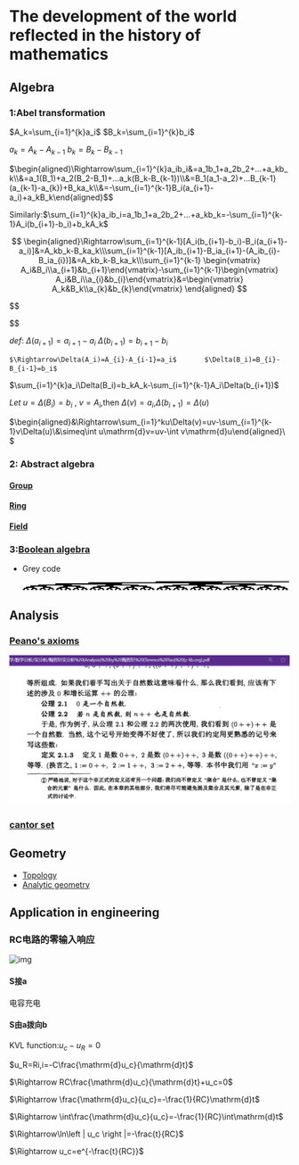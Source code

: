 # The development of the world reflected in the history of mathematics

## Algebra

### 1:Abel transformation

$A_k=\sum_{i=1}^{k}a_i$      $B_k=\sum_{i=1}^{k}b_i$

$a_k=A_k-A_{k-1}$     $b_k=B_k-B_{k-1}$

$\begin{aligned}\Rightarrow\sum_{i=1}^{k}a_ib_i&=a_1b_1+a_2b_2+...+a_kb_k\\&=a_1(B_1)+a_2(B_2-B_1)+...a_k(B_k-B_{k-1})\\&=B_1(a_1-a_2)+...B_{k-1}(a_{k-1}-a_{k})+B_ka_k\\&=-\sum_{i=1}^{k-1}B_i(a_{i+1}-a_i)+a_kB_k\end{aligned}$$

Similarly:$\sum_{i=1}^{k}a_ib_i=a_1b_1+a_2b_2+...+a_kb_k=-\sum_{i=1}^{k-1}A_i(b_{i+1}-b_i)+b_kA_k$

$$
\begin{aligned}\Rightarrow\sum_{i=1}^{k-1}[A_i(b_{i+1}-b_i)-B_i(a_{i+1}-a_i)]&=A_kb_k-B_ka_k\\\sum_{i=1}^{k-1}[A_ib_{i+1}-B_ia_{i+1}-(A_ib_{i}-B_ia_{i})]&=A_kb_k-B_ka_k\\\sum_{i=1}^{k-1} \begin{vmatrix}
 A_i&B_i\\a_{i+1}&b_{i+1}\end{vmatrix}-\sum_{i=1}^{k-1}\begin{vmatrix}
 A_i&B_i\\a_{i}&b_{i}\end{vmatrix}&=\begin{vmatrix}
 A_k&B_k\\a_{k}&b_{k}\end{vmatrix} \end{aligned}
$$

$$


$$

$def:$ $\Delta(a_{i+1})=a_{i+1}-a_{i}$          $\Delta(b_{i+1})=b_{i+1}-b_{i}$

    $\Rightarrow\Delta(A_i)=A_{i}-A_{i-1}=a_i$       $\Delta(B_i)=B_{i}-B_{i-1}=b_i$

$\sum_{i=1}^{k}a_i\Delta(B_i)=b_kA_k-\sum_{i=1}^{k-1}A_i\Delta(b_{i+1})$

$Let$  $u=\Delta(B_i)=b_i$ , $v=A_i$,then $\Delta(v)=a_i$,$\Delta(b_{i+1})=\Delta(u)$

$\begin{aligned}&\Rightarrow\sum_{i=1}^ku\Delta(v)=uv-\sum_{i=1}^{k-1}v\Delta(u)\\&\simeq\int u\mathrm{d}v=uv-\int v\mathrm{d}u\end{aligned}\ $

### 2: Abstract algebra

#### [Group](https://mathworld.wolfram.com/Group.html)

#### [Ring](https://mathworld.wolfram.com/Ring.html)

#### [Field](https://mathworld.wolfram.com/FieldAxioms.html)

### 3:[Boolean algebra](https://encyclopedia.thefreedictionary.com/Boolean+algebra)

- Grey code

  ![image-20231015150154019](./assert/images/image-20231015150154019.png)

## Analysis

### [Peano&#39;s axioms](https://mathworld.wolfram.com/PeanosAxioms.html)

![image-20231014170148702](./assert/images/image-20231014170148702.png)

### [cantor set](https://mathworld.wolfram.com/CantorSet.html)

## Geometry

- [Topology](https://mathworld.wolfram.com/Topology.html)
- [Analytic geometry](https://encyclopedia.thefreedictionary.com/analytic+geometry)

## Application in engineering

### RC电路的零输入响应

![img](https://pic1.zhimg.com/80/v2-521eacf925022bf8f7364a5a8498ef34_720w.webp)

#### S接a

电容充电

#### S由a拨向b

KVL function:$u_c-u_R=0$

$u_R=Ri,i=-C\frac{\mathrm{d}u_c}{\mathrm{d}t}$

$\Rightarrow RC\frac{\mathrm{d}u_c}{\mathrm{d}t}+u_c=0$

$\Rightarrow \frac{\mathrm{d}u_c}{u_c}=-\frac{1}{RC}\mathrm{d}t$

$\Rightarrow \int\frac{\mathrm{d}u_c}{u_c}=-\frac{1}{RC}\int\mathrm{d}t$

$\Rightarrow\ln\left | u_c \right |=-\frac{t}{RC}$

$\Rightarrow u_c=e^{-\frac{t}{RC}}$
